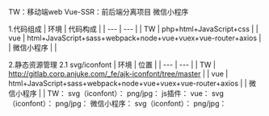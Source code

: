 TW：移动端web
Vue-SSR：前后端分离项目
微信小程序

1.代码组成
|  环境   | 代码构成    |
| --- | --- |
|  TW   |   php+html+JavaScript+css  |
|   vue  |   html+JavaScript+sass+webpack+node+vue+vuex+vue-router+axios  |
|   微信小程序  |     |

2.静态资源管理
   2.1 svg/iconfont
   |  环境   | 位置    |
   | --- | --- |
   |  TW   |  http://gitlab.corp.anjuke.com/_fe/ajk-iconfont/tree/master  |
   |   vue  |   html+JavaScript+sass+webpack+node+vue+vuex+vue-router+axios  |
   |   微信小程序  |     |
	TW：
			svg（iconfont）：
			png/jpg：
			js插件：
	vue：
			svg（iconfont）：
			png/jpg：
	微信小程序：
			svg（iconfont）：
			png/jpg：